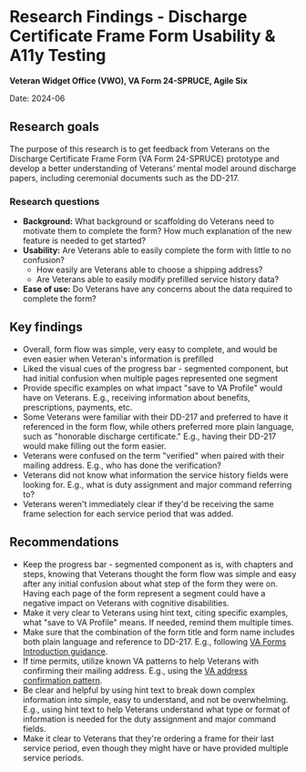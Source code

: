 # Research Findings - Discharge Certificate Frame Form Usability & A11y Testing

**Veteran Widget Office (VWO), VA Form 24-SPRUCE, Agile Six**

Date: 2024-06

## Research goals

The purpose of this research is to get feedback from Veterans on the Discharge Certificate Frame Form (VA Form 24-SPRUCE) prototype and develop a better understanding of Veterans’ mental model around discharge papers, including ceremonial documents such as the DD-217. 

### Research questions

- **Background:** What background or scaffolding do Veterans need to motivate them to complete the form? How much explanation of the new feature is needed to get started?
- **Usability:** Are Veterans able to easily complete the form with little to no confusion?
     - How easily are Veterans able to choose a shipping address?
     - Are Veterans able to easily modify prefilled service history data?
- **Ease of use:** Do Veterans have any concerns about the data required to complete the form?

## Key findings

- Overall, form flow was simple, very easy to complete, and would be even easier when Veteran's information is prefilled
- Liked the visual cues of the progress bar - segmented component, but had initial confusion when multiple pages represented one segment
- Provide specific examples on what impact "save to VA Profile" would have on Veterans. E.g., receiving information about benefits, prescriptions, payments, etc.
- Some Veterans were familiar with their DD-217 and preferred to have it referenced in the form flow, while others preferred more plain language, such as "honorable discharge certificate." E.g., having their DD-217 would make filling out the form easier.
- Veterans were confused on the term "verified" when paired with their mailing address. E.g., who has done the verification?
- Veterans did not know what information the service history fields were looking for. E.g., what is duty assignment and major command referring to?
- Veterans weren't immediately clear if they'd be receiving the same frame selection for each service period that was added.

## Recommendations

- Keep the progress bar - segmented component as is, with chapters and steps, knowing that Veterans thought the form flow was simple and easy after any initial confusion about what step of the form they were on. Having each page of the form represent a segment could have a negative impact on Veterans with cognitive disabilities.
- Make it very clear to Veterans using hint text, citing specific examples, what "save to VA Profile" means. If needed, remind them multiple times.
- Make sure that the combination of the form title and form name includes both plain language and reference to DD-217. E.g., following [VA Forms Introduction guidance](https://design.va.gov/templates/forms/introduction#title).
- If time permits, utilize known VA patterns to help Veterans with confirming their mailing address. E.g., using the [VA address confirmation pattern](https://design.va.gov/patterns/ask-users-for/addresses#address-confirmation). 
- Be clear and helpful by using hint text to break down complex information into simple, easy to understand, and not be overwhelming. E.g., using hint text to help Veterans understand what type or format of information is needed for the duty assignment and major command fields.
- Make it clear to Veterans that they're ordering a frame for their last service period, even though they might have or have provided multiple service periods. 
